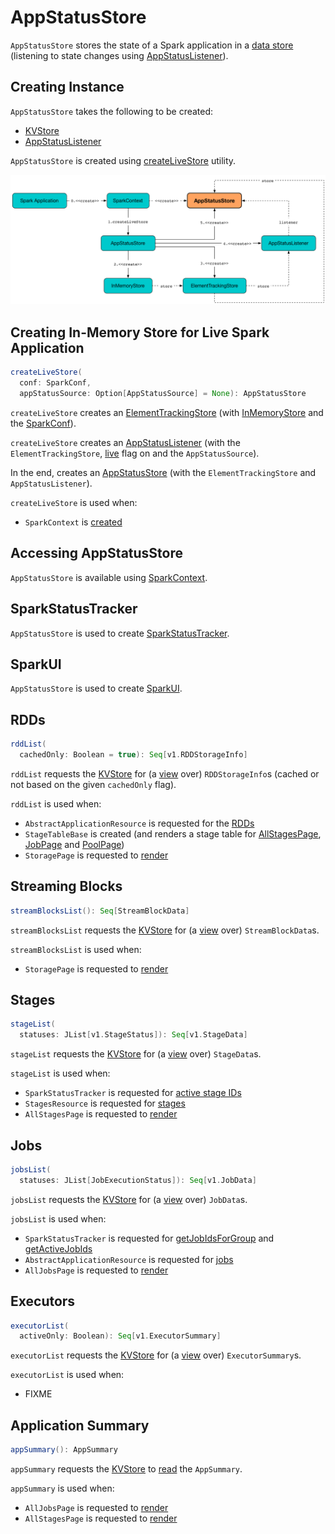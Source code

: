 # AppStatusStore

`AppStatusStore` stores the state of a Spark application in a [data store](#store) (listening to state changes using [AppStatusListener](#listener)).

## Creating Instance

`AppStatusStore` takes the following to be created:

* <span id="store"> [KVStore](../core/KVStore.md)
* <span id="listener"> [AppStatusListener](../status/AppStatusListener.md)

`AppStatusStore` is created using [createLiveStore](#createLiveStore) utility.

![AppStatusStore in Spark Application](../images/core/AppStatusStore-createLiveStore.png)

## <span id="createLiveStore"> Creating In-Memory Store for Live Spark Application

```scala
createLiveStore(
  conf: SparkConf,
  appStatusSource: Option[AppStatusSource] = None): AppStatusStore
```

`createLiveStore` creates an [ElementTrackingStore](ElementTrackingStore.md) (with [InMemoryStore](../core/InMemoryStore.md) and the [SparkConf](../SparkConf.md)).

`createLiveStore` creates an [AppStatusListener](../status/AppStatusListener.md) (with the `ElementTrackingStore`, [live](../status/AppStatusListener.md#live) flag on and the `AppStatusSource`).

In the end, creates an [AppStatusStore](#creating-instance) (with the `ElementTrackingStore` and `AppStatusListener`).

`createLiveStore` is used when:

* `SparkContext` is [created](../SparkContext-creating-instance-internals.md#_statusStore)

## <span id="SparkContext"> Accessing AppStatusStore

`AppStatusStore` is available using [SparkContext](../SparkContext.md#statusStore).

## <span id="SparkStatusTracker"> SparkStatusTracker

`AppStatusStore` is used to create [SparkStatusTracker](../SparkStatusTracker.md).

## <span id="SparkUI"> SparkUI

`AppStatusStore` is used to create [SparkUI](../webui/SparkUI.md).

## <span id="rddList"> RDDs

```scala
rddList(
  cachedOnly: Boolean = true): Seq[v1.RDDStorageInfo]
```

`rddList` requests the [KVStore](#store) for (a [view](../core/KVStore.md#view) over) `RDDStorageInfo`s (cached or not based on the given `cachedOnly` flag).

`rddList` is used when:

* `AbstractApplicationResource` is requested for the [RDDs](../rest/AbstractApplicationResource.md#rddList)
* `StageTableBase` is created (and renders a stage table for [AllStagesPage](../webui/AllStagesPage.md), [JobPage](../webui/JobPage.md) and [PoolPage](../webui/PoolPage.md))
* `StoragePage` is requested to [render](../webui/StoragePage.md#render)

## <span id="streamBlocksList"> Streaming Blocks

```scala
streamBlocksList(): Seq[StreamBlockData]
```

`streamBlocksList` requests the [KVStore](#store) for (a [view](../core/KVStore.md#view) over) `StreamBlockData`s.

`streamBlocksList` is used when:

* `StoragePage` is requested to [render](../webui/StoragePage.md#render)

## <span id="stageList"> Stages

```scala
stageList(
  statuses: JList[v1.StageStatus]): Seq[v1.StageData]
```

`stageList` requests the [KVStore](#store) for (a [view](../core/KVStore.md#view) over) `StageData`s.

`stageList` is used when:

* `SparkStatusTracker` is requested for [active stage IDs](../SparkStatusTracker.md#getActiveStageIds)
* `StagesResource` is requested for [stages](../rest/StagesResource.md#stages)
* `AllStagesPage` is requested to [render](../webui/AllStagesPage.md#render)

## <span id="jobsList"> Jobs

```scala
jobsList(
  statuses: JList[JobExecutionStatus]): Seq[v1.JobData]
```

`jobsList` requests the [KVStore](#store) for (a [view](../core/KVStore.md#view) over) `JobData`s.

`jobsList` is used when:

* `SparkStatusTracker` is requested for [getJobIdsForGroup](../SparkStatusTracker.md#getJobIdsForGroup) and [getActiveJobIds](../SparkStatusTracker.md#getActiveJobIds)
* `AbstractApplicationResource` is requested for [jobs](../rest/AbstractApplicationResource.md#jobsList)
* `AllJobsPage` is requested to [render](../webui/AllJobsPage.md#render)

## <span id="executorList"> Executors

```scala
executorList(
  activeOnly: Boolean): Seq[v1.ExecutorSummary]
```

`executorList` requests the [KVStore](#store) for (a [view](../core/KVStore.md#view) over) `ExecutorSummary`s.

`executorList` is used when:

* FIXME

## <span id="appSummary"> Application Summary

```scala
appSummary(): AppSummary
```

`appSummary` requests the [KVStore](#store) to [read](../core/KVStore.md#read) the `AppSummary`.

`appSummary` is used when:

* `AllJobsPage` is requested to [render](../webui/AllJobsPage.md#render)
* `AllStagesPage` is requested to [render](../webui/AllStagesPage.md#render)
